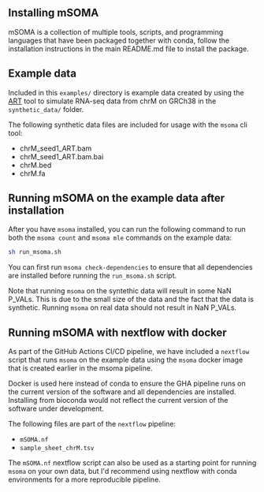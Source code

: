## Installing mSOMA
mSOMA is a collection of multiple tools, scripts, and programming languages
that have been packaged together with conda, follow the installation instructions
in the main README.md file to install the package.

## Example data

Included in this `examples/` directory is example data created by
using the [ART](https://www.niehs.nih.gov/research/resources/software/biostatistics/art)
tool to simulate RNA-seq data from chrM on GRCh38 in the `synthetic_data/` folder.

The following synthetic data files are included for usage with the `msoma` cli tool:
* chrM_seed1_ART.bam
* chrM_seed1_ART.bam.bai
* chrM.bed
* chrM.fa

## Running mSOMA on the example data after installation

After you have `msoma` installed, you can run the following command to
run both the `msoma count` and `msoma mle` commands on the example data:

```bash
sh run_msoma.sh
```

You can first run `msoma check-dependencies` to ensure that all dependencies are installed before running the `run_msoma.sh` script.

Note that running `msoma` on the syntethic data will result in some NaN P_VALs. This is due to the small size of the data and the fact that the data is synthetic. Running `msoma` on real data should not result in NaN P_VALs.

## Running mSOMA with nextflow with docker

As part of the GitHub Actions CI/CD pipeline, we have included a `nextflow`
script that runs `msoma` on the example data using the `msoma` docker image that
is created earlier in the msoma pipeline.

Docker is used here instead of conda to ensure the GHA pipeline runs
on the current version of the software and all dependencies are installed.
Installing from bioconda would not reflect the current version of the software
under development.

The following files are part of the `nextflow` pipeline:
* `mSOMA.nf`
* `sample_sheet_chrM.tsv`

The `mSOMA.nf` nextflow script can also be used as a starting point
for running `msoma` on your own data, but I'd recommend using nextflow
with conda environments for a more reproducible pipeline.